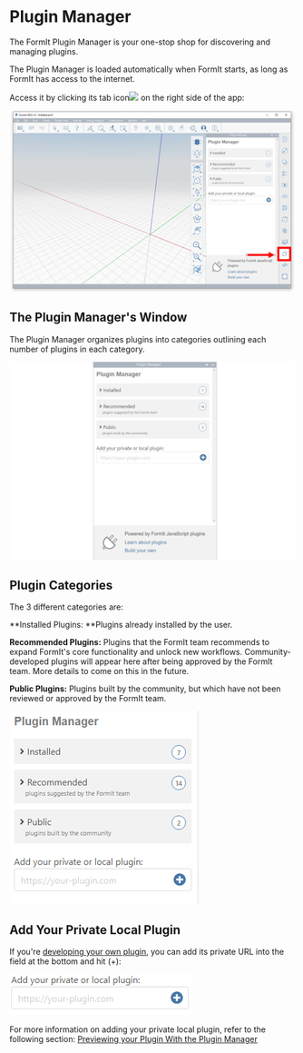 # Plugin Manager

The FormIt Plugin Manager is your one-stop shop for discovering and managing plugins.

The Plugin Manager is loaded automatically when FormIt starts, as long as FormIt has access to the internet.

Access it by clicking its tab icon![](https://formit3d.github.io/FormItExamplePlugins/docs/images/PluginManagerTab.PNG) on the right side of the app:

![](../../.gitbook/assets/c1.PNG)

## The Plugin Manager's Window

The Plugin Manager organizes plugins into categories outlining each number of plugins in each category.&#x20;

![](<../../.gitbook/assets/d10 (1).PNG>)

## Plugin Categories&#x20;

The 3 different categories are:

**Installed Plugins: **Plugins already installed by the user.&#x20;

**Recommended Plugins:** Plugins that the FormIt team recommends to expand FormIt's core functionality and unlock new workflows. Community-developed plugins will appear here after being approved by the FormIt team. More details to come on this in the future.

**Public Plugins:** Plugins built by the community, but which have not been reviewed or approved by the FormIt team.

![](../../.gitbook/assets/d3.PNG)

## Add Your Private Local Plugin

If you're [developing your own plugin](https://formit3d.github.io/FormItExamplePlugins/docs/HowToBuild.html), you can add its private URL into the field at the bottom and hit (+):

![](../../.gitbook/assets/d4.PNG)

For more information on adding your private local plugin, refer to the following section: [Previewing your Plugin With the Plugin Manager ](../how-to-develop-plug-ins/advanced-development/previewing-a-plugin-in-the-plugin-manager.md)
